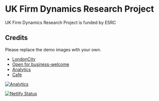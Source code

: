 # UK Firm Dynamics Research Project

UK Firm Dynamics Research Project is funded by ESRC
## Credits

Please replace the demo images with your own.

- [LondonCity](https://images.unsplash.com/photo-1587287006154-2a30270fdee3?ixlib=rb-1.2.1&ixid=MXwxMjA3fDB8MHxwaG90by1wYWdlfHx8fGVufDB8fHw%3D&auto=format&fit=crop&w=1350&q=80)
- [Open for business-welcome](https://unsplash.com/photos/Np7V88Hd8Es)
- [Analytics](https://www.pexels.com/photo/person-holding-blue-ballpoint-pen-on-white-notebook-669610/?utm_content=attributionCopyText&utm_medium=referral&utm_source=pexels)
- [Cafe](https://unsplash.com/photos/RnDGGnMEOao)


[![Analytics](https://ga-beacon.appspot.com/UA-78646709-2/starter-research-group/readme?pixel)](https://github.com/igrigorik/ga-beacon)


[![Netlify Status](https://api.netlify.com/api/v1/badges/80986ec9-d217-41b1-9f7a-f3421434f18b/deploy-status)](https://app.netlify.com/sites/uk-covid19-firm-creation/deploys)

